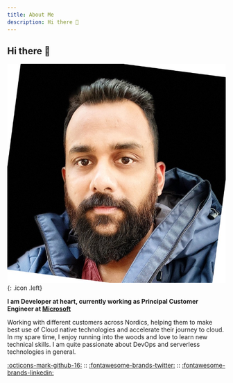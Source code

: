 ```yaml
---
title: About Me
description: Hi there 👋
---
```


## Hi there 👋

![profile](media/badge.jpg){: .icon .left}

**I am Developer at heart, currently working as Principal Customer Engineer at [Microsoft](https://azure.microsoft.com/en-us/)**

Working with different customers across Nordics, helping them to make best use of Cloud native technologies and accelerate 
their journey to cloud. In my spare time, I enjoy running into the woods and love to learn new technical skills. 
I am quite passionate about DevOps and serverless technologies in general.


[:octicons-mark-github-16:](https://github.com/pankajagrawal16) :: [:fontawesome-brands-twitter:](https://twitter.com/agrawalpankaj16) :: [:fontawesome-brands-linkedin:](https://www.linkedin.com/in/pankajagrawal16/)
